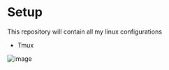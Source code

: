 # Setup

This repository will contain all my linux configurations

* Tmux

![image](https://user-images.githubusercontent.com/76759292/135696552-135996ed-fc7f-47b1-a40e-51fa0d06bdc2.png)

